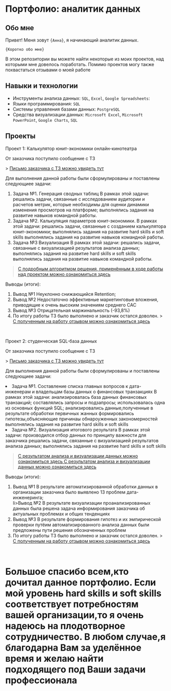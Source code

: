 
# Портфолио: аналитик данных

## Обо мне 

Привет! Меня зовут ``{Анна}``, я начинающий аналитик данных. 

``{Коротко обо мне}``

В этом репозитории вы можете найти некоторые из моих проектов, над которыми мне довелось поработать. Помимо проектов могу также похвастаться отзывами о моей работе
<br>

## Навыки и технологии
- Инструменты анализа данных: ``SQL``, ``Excel``, ``Google Spreadsheets``: 
- Языки программирования: ``SQL`` 
- Системы управления базами данных: ``PostgreSQL``
- Средства визуализации данных: ``Microsoft Excel``, ``Microsoft PowerPoint``, ``Google Charts``, ``SQL``




## Проекты
<p> Проект 1: Калькулятор юнит-экономики онлайн-кинотеатра</p>
<p> От заказчика поступило сообщение с ТЗ<p>
> <a href="Рисунок1.png"> Письмо заказчика с  ТЗ можно увидеть тут </a>
<p> Для выполнения данной работы были сформулированы и поставлены следующиее задачи: <p>
<ol>
  <li>Задача №1. Генерация сводных таблиц 	
В рамках этой задачи:
	 решались задачи, связанные с исследованием аудитории и расчетов метрик, которые необходимы для оценки динамики изменения просмотров на платформе;
	 выполнялись задания на развитие навыков командной работы.
</li>



  <li> Задача №2. Калькуляция параметров юнит-экономики.
В рамках этой задачи: 
	 решались задачи, связанные с созданием калькулятора юнит-экономики;
	 выполнялись задания на развитие hard skills и soft skills
	 выполнялись задания на развитие навыков командной работы.
</li>

<li>Задача №3 Визуализация
В рамках этой задачи:
	решались задачи, связанные с визуализацией результатов анализа данных;
	 выполнялись задания на развитие hard skills и soft skills
	 выполнялись задания на развитие навыков командной работы.

</ol>



> <a href="08 05_51_2464588ddcf41670.93509142Курсовойпроектexcel_ГнилицкаяАнна.pdf">С подробным алгоритмом решения, применённым в ходе работы над проектом можно ознакомиться здесь   </a>
  

<p>Выводы (итоги):<p>
<ol>
  <li>Вывод №1 Неуклонно снижающийся Retention; </li>
  <li>Вывод №2 Недостаточно эффективные маркетинговые вложения, приводящие к очень высоким значениям среднего САС </li>
  <li>Вывод №3 Отрицательная маржинальность (-93,8%)
	  <li> По итогу работы ТЗ было выполнено и заказчик остался доволен.
		  > <a href="Untitled.png">С полученным на работу отзывом можно ознакомиться здесь   </a>
  
</li>

</ol>
<br> 

<p> Проект 2: студенческая SQL-база данных </p>
<p> От заказчика поступило сообщение с ТЗ<p>
> <a href=" Untitled 3.png"> Письмо заказчика с  ТЗ можно увидеть тут </a>

<p> Для выполнения данной работы были сформулированы и поставлены следующиее задачи: <p>
 <li>Задача №1. Составление списка главных вопросов к дата-инженерам и владельцам базы данных о финансовых транзакциях 	
В рамках этой задачи:
	анализировалась база данных финансовых транзакций;
	 составлялись запросы и подзапросы; 
использовалась одна из основных функций SQL;
анализировались данные,полученные в результате обработки первичных жанных
формировались гипотезы,объясняющие причинаы обнароуженных закономерностей 
	 	 выполнялись задания на развитие hard skills и soft skills
 <li>Задача №2. Визуализация итогового результата
В рамках этой задачи:
	производился отбор данных по принципу важности для заказчика	
	 решались задачи, связанные с визуализацией результатов анализа данных;
	 выполнялись задания на развитие hard skills и soft skills

  > <a href="">С результатом анализа и визуализации данных можно ознакомиться здесь   </a>
  > <a href="">С результатом анализа и визуализации данных можно ознакомиться здесь   </a>
  <p>Выводы (итоги):<p>
<ol>
  <li>Вывод №1 В результате автоматизированной обработки данных в организации заказчика было выявлено 13 проблем дата-инженеринга; </li>
li>Вывод №2 В результате визуализации проанализированных данных была решена задача информирования заказчика об актуальных проблемах и общих тенденциях </li>
  <li>Вывод №3 В результате формирования гипотез и их эмпирической проверки путёим автоматизированного анализа данных были предложены пути решения обозначенных проблем </li>
  <li> По итогу работы ТЗ было выполнено и заказчик остался доволен.
		  > <a href="Untitled 2.png">С полученным на работу отзывом можно ознакомиться здесь   </a

  
</li>

</ol>
<br> 



# Большое спасибо  всем,кто дочитал данное портфолио. Если мой уровень hard skills и soft skills соответствует потребностям вашей организации,то я очень надеюсь на плодотворное сотрудничество. В любом случае,я благодарна Вам за уделённое время и желаю найти подходящего под Ваши задачи профессионала
